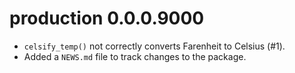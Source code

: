 # production 0.0.0.9000

* `celsify_temp()` not correctly converts Farenheit to Celsius (#1).
* Added a `NEWS.md` file to track changes to the package.
